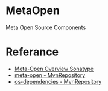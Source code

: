 # MetaOpen

Meta Open Source Components


# Referance
- [Meta-Open Overview Sonatype](https://central.sonatype.com/artifact/com.acanx.meta/meta-open/overview)
- [meta-open - MvnRepository](https://mvnrepository.com/artifact/com.acanx.meta/meta-open)
- [os-dependencies - MvnRepository](https://mvnrepository.com/artifact/com.acanx.meta/os-dependencies)
